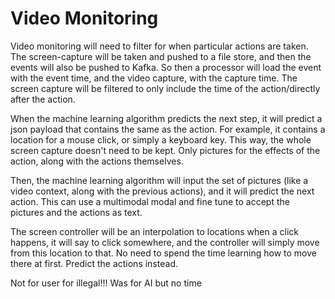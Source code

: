 # Video Monitoring

Video monitoring will need to filter for when particular actions are taken. The screen-capture will be taken and pushed to a file store, and then the events will also be pushed to Kafka. So then a processor will load the event with the event time, and the video capture, with the capture time. The screen capture will be filtered to only include the time of the action/directly after the action. 

When the machine learning algorithm predicts the next step, it will predict a json payload that contains the same as the action. For example, it contains a location for a mouse click, or simply a keyboard key. This way, the whole screen capture doesn't need to be kept. Only pictures for the effects of the action, along with the actions themselves.

Then, the machine learning algorithm will input the set of pictures (like a video context, along with the previous actions), and it will predict the next action. This can use a multimodal modal and fine tune to accept the pictures and the actions as text. 

The screen controller will be an interpolation to locations when a click happens, it will say to click somewhere, and the controller will simply move from this location to that. No need to spend the time learning how to move there at first. Predict the actions instead.

Not for user for illegal!!! Was for AI but no time
